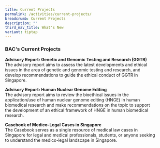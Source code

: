 ```yaml
---
title: Current Projects
permalink: /activities/current-projects/
breadcrumb: Current Projects
description: ""
third_nav_title: What's New
variant: tiptap
---
```

<h3>BAC's Current Projects</h3>
<p><strong>Advisory Report: Genetic and Genomic Testing and Research (GGTR) </strong>
<br>The advisory report aims to assess the latest developments and ethical
issues in the area of genetic and genomic testing and research, and develop
recommendations to guide the ethical conduct of GGTR in Singapore.</p>
<p><strong>Advisory Report: Human Nuclear Genome Editing</strong>
<br>The advisory report aims to review the bioethical issues in the application/use
of human nuclear genome editing (HNGE) in human biomedical research and
make recommendations on the topic to support the development of an ethical
framework of HNGE in human biomedical research.</p>
<p><strong>Casebook of Medico-Legal Cases in Singapore</strong>
<br>The Casebook serves as a single resource of medical law cases in Singapore
for legal and medical professionals, students, or anyone seeking to understand
the medico-legal landscape in Singapore.</p>
<p></p>